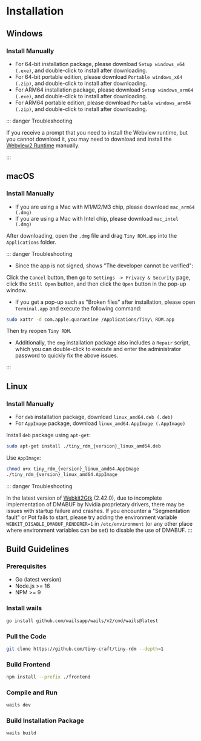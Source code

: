 # Installation

## Windows

### Install Manually

- For 64-bit installation package, please download `Setup windows_x64 (.exe)`, and double-click to install after downloading.
- For 64-bit portable edition, please download `Portable windows_x64 (.zip)`, and double-click to install after downloading.
- For ARM64 installation package, please download `Setup windows_arm64 (.exe)`, and double-click to install after downloading.
- For ARM64 portable edition, please download `Portable windows_arm64 (.zip)`, and double-click to install after downloading.

::: danger Troubleshooting

If you receive a prompt that you need to install the Webview runtime, but you cannot download it, you may need to download and install the [Webview2 Runtime](https://developer.microsoft.com/en-us/microsoft-edge/webview2/) manually.

:::

## macOS

### Install Manually

- If you are using a Mac with M1/M2/M3 chip, please download `mac_arm64 (.dmg)`
- If you are using a Mac with Intel chip, please download `mac_intel (.dmg)`

After downloading, open the `.dmg` file and drag `Tiny RDM.app` into the `Applications` folder.

::: danger Troubleshooting

- Since the app is not signed, shows "The developer cannot be verified":

Click the `Cancel` button, then go to `Settings -> Privacy & Security` page, click the `Still Open` button, and then click the `Open` button in the pop-up window.

- If you get a pop-up such as "Broken files" after installation, please open `Terminal.app` and execute the following command:

```bash
sudo xattr -d com.apple.quarantine /Applications/Tiny\ RDM.app
```

Then try reopen `Tiny RDM`.

- Additionally, the `dmg` installation package also includes a `Repair` script, which you can double-click to execute and enter the administrator password to quickly fix the above issues.

:::

## Linux

### Install Manually

- For `deb` installation package, download `linux_amd64.deb (.deb)`
- For `AppImage` package, download `linux_amd64.AppImage (.AppImage)`

Install `deb` package using `apt-get`:
```bash
sudo apt-get install ./tiny_rdm_{version}_linux_amd64.deb
```

Use `AppImage`:
```bash
chmod u+x tiny_rdm_{version}_linux_amd64.AppImage
./tiny_rdm_{version}_linux_amd64.AppImage
```

::: danger Troubleshooting

In the latest version of [Webkit2Gtk](https://archlinux.org/packages/extra/x86_64/webkit2gtk) (2.42.0), due to incomplete implementation of DMABUF by Nvidia proprietary drivers, there may be issues with startup failure and crashes. If you encounter a "Segmentation fault" or Pot fails to start, please try adding the environment variable `WEBKIT_DISABLE_DMABUF_RENDERER=1` in `/etc/environment` (or any other place where environment variables can be set) to disable the use of DMABUF.
:::

## Build Guidelines

### Prerequisites

* Go (latest version)
* Node.js >= 16
* NPM >= 9

### Install wails

```bash
go install github.com/wailsapp/wails/v2/cmd/wails@latest
```

### Pull the Code

```bash
git clone https://github.com/tiny-craft/tiny-rdm --depth=1
```

### Build Frontend

```bash
npm install --prefix ./frontend
```

### Compile and Run

```bash
wails dev
```

### Build Installation Package

```bash
wails build
```
